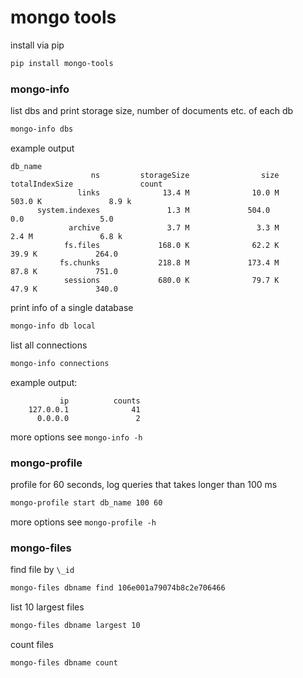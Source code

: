 # mongo tools

install via pip

```sh
pip install mongo-tools
```

### mongo-info

list dbs and print storage size, number of documents etc. of each db

```sh
mongo-info dbs
```

example output

```
db_name
                  ns         storageSize                size      totalIndexSize               count
               links              13.4 M              10.0 M             503.0 K               8.9 k
      system.indexes               1.3 M             504.0                 0.0                 5.0  
             archive               3.7 M               3.3 M               2.4 M               6.8 k
            fs.files             168.0 K              62.2 K              39.9 K             264.0  
           fs.chunks             218.8 M             173.4 M              87.8 K             751.0  
            sessions             680.0 K              79.7 K              47.9 K             340.0  
```

print info of a single database

```sh
mongo-info db local
```

list all connections

```sh
mongo-info connections
```

example output:

```
           ip          counts
    127.0.0.1              41
      0.0.0.0               2
```

more options see `mongo-info -h`

### mongo-profile

profile for 60 seconds, log queries that takes longer than 100 ms

```sh
mongo-profile start db_name 100 60
```

more options see `mongo-profile -h`

### mongo-files

find file by `\_id`

```sh
mongo-files dbname find 106e001a79074b8c2e706466
```

list 10 largest files

```sh
mongo-files dbname largest 10
```

count files

```sh
mongo-files dbname count
```
